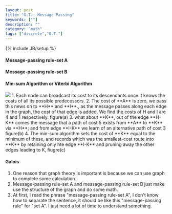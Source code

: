 ```yaml
---
layout: post
title: "G.T.: Message Passing"
keywords: [""]
description: ""
category: "math"
tags: ["discrete","G.T."]
---
```

{% include JB/setup %}

#### Message-passing rule-set A
#### Message-passing rule-set B

#### Min-sum Algorithm or Viterbi Algorithm

<img src="{{IMAGE_PATH}}/math-discrete-graph-theory-message-passing.png" />
1. Each node can broadcast its cost to its descendants once it knows the costs
   of all its possible predecessors.
2. The cost of **A** is zero, we pass this news on to **H** and **I**., as the
   message passes along each edge in the graph, the cost of that edge is added.
   We find the costs of H and I are 4 and 1 respectively. figure(a)
3. what about **K**, out of the edge **H-K** comes the message that a path of
   cost 5 exists from **A** to **K** via **H**; and from edge **I-K** we learn
   of an alternative path of cost 3 figure(b)
4. The min-sum algorithm sets the cost of **K** equal to the minimum of these,
   and records which was the smallest-cost route into **K** by retaining only
   hte edge **I-K** and pruning away the other edges leading to K, fiugre(c)



#### Galois
1. One reason that graph theory is important is because we can use graph 
   to complete some calculation.
2. Message-passing rule-set A and message-passing rule-set B just make use the
   structure of the graph and do some math.
3. At first, I read the phrase "message-passing rule-set A", I don't know how to
   separate the sentence, it should be like this "message-passing rule" for "set
   A". I just need a lot of time to understand something.


